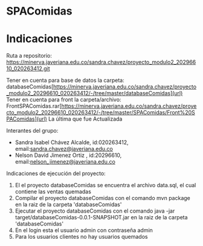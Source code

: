 # SPAComidas
# Indicaciones

Ruta a repositorio:  https://minerva.javeriana.edu.co/sandra.chavez/proyecto_modulo2_20296610_020263412.git

 Tener en cuenta para base de datos la carpeta: databaseComidas[https://minerva.javeriana.edu.co/sandra.chavez/proyecto_modulo2_20296610_020263412/-/tree/master/databaseComidas](url)
 Tener en cuenta para front  la carpeta/archivo: FrontSPAComidas.rar[https://minerva.javeriana.edu.co/sandra.chavez/proyecto_modulo2_20296610_020263412/-/tree/master/SPAComidas/Front%20SPAComidas](url)   La última que fue Actualizada




Interantes del grupo:


- Sandra Isabel Chávez Alcalde, id:020263412, email:sandra.chavez@javeriana.edu.co
- Nelson David Jimenez Ortiz , id:20296610, email:nelson_jimenez@javeriana.edu.co


Indicaciones de ejecución del proyecto:

1. El el proyecto databaseComidas se encuentra el archivo data.sql, el cual contiene las ventas quemadas
2. Compilar el proyecto databaseComidas con el comando mvn package en la raiz de la carpeta 'databaseComidas'
3. Ejecutar el proyecto databaseComidas con el comando java -jar target/databaseComidas-0.0.1-SNAPSHOT.jar en la raiz de la carpeta 'databaseComidas'
4. En el login esta el usuario admin con contraseña admin
5. Para los usuarios clientes no hay usuarios quemados
